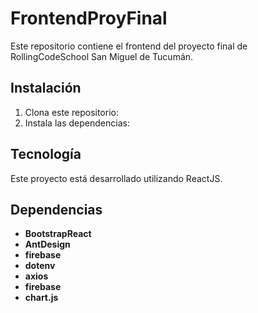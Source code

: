 # FrontendProyFinal

Este repositorio contiene el frontend del proyecto final de RollingCodeSchool San Miguel de Tucumán.

## Instalación

1. Clona este repositorio:
2. Instala las dependencias:

## Tecnología

Este proyecto está desarrollado utilizando ReactJS.

## Dependencias

- **BootstrapReact**
- **AntDesign** 
- **firebase** 
- **dotenv** 
- **axios** 
- **firebase**
- **chart.js** 
